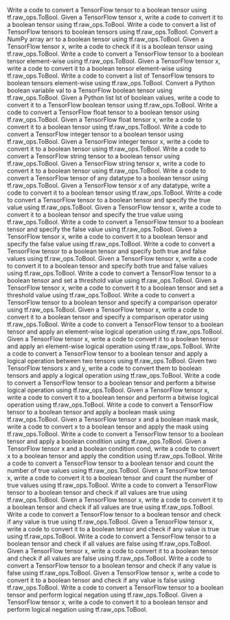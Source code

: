 Write a code to convert a TensorFlow tensor to a boolean tensor using tf.raw_ops.ToBool.
Given a TensorFlow tensor x, write a code to convert it to a boolean tensor using tf.raw_ops.ToBool.
Write a code to convert a list of TensorFlow tensors to boolean tensors using tf.raw_ops.ToBool.
Convert a NumPy array arr to a boolean tensor using tf.raw_ops.ToBool.
Given a TensorFlow tensor x, write a code to check if it is a boolean tensor using tf.raw_ops.ToBool.
Write a code to convert a TensorFlow tensor to a boolean tensor element-wise using tf.raw_ops.ToBool.
Given a TensorFlow tensor x, write a code to convert it to a boolean tensor element-wise using tf.raw_ops.ToBool.
Write a code to convert a list of TensorFlow tensors to boolean tensors element-wise using tf.raw_ops.ToBool.
Convert a Python boolean variable val to a TensorFlow boolean tensor using tf.raw_ops.ToBool.
Given a Python list lst of boolean values, write a code to convert it to a TensorFlow boolean tensor using tf.raw_ops.ToBool.
Write a code to convert a TensorFlow float tensor to a boolean tensor using tf.raw_ops.ToBool.
Given a TensorFlow float tensor x, write a code to convert it to a boolean tensor using tf.raw_ops.ToBool.
Write a code to convert a TensorFlow integer tensor to a boolean tensor using tf.raw_ops.ToBool.
Given a TensorFlow integer tensor x, write a code to convert it to a boolean tensor using tf.raw_ops.ToBool.
Write a code to convert a TensorFlow string tensor to a boolean tensor using tf.raw_ops.ToBool.
Given a TensorFlow string tensor x, write a code to convert it to a boolean tensor using tf.raw_ops.ToBool.
Write a code to convert a TensorFlow tensor of any datatype to a boolean tensor using tf.raw_ops.ToBool.
Given a TensorFlow tensor x of any datatype, write a code to convert it to a boolean tensor using tf.raw_ops.ToBool.
Write a code to convert a TensorFlow tensor to a boolean tensor and specify the true value using tf.raw_ops.ToBool.
Given a TensorFlow tensor x, write a code to convert it to a boolean tensor and specify the true value using tf.raw_ops.ToBool.
Write a code to convert a TensorFlow tensor to a boolean tensor and specify the false value using tf.raw_ops.ToBool.
Given a TensorFlow tensor x, write a code to convert it to a boolean tensor and specify the false value using tf.raw_ops.ToBool.
Write a code to convert a TensorFlow tensor to a boolean tensor and specify both true and false values using tf.raw_ops.ToBool.
Given a TensorFlow tensor x, write a code to convert it to a boolean tensor and specify both true and false values using tf.raw_ops.ToBool.
Write a code to convert a TensorFlow tensor to a boolean tensor and set a threshold value using tf.raw_ops.ToBool.
Given a TensorFlow tensor x, write a code to convert it to a boolean tensor and set a threshold value using tf.raw_ops.ToBool.
Write a code to convert a TensorFlow tensor to a boolean tensor and specify a comparison operator using tf.raw_ops.ToBool.
Given a TensorFlow tensor x, write a code to convert it to a boolean tensor and specify a comparison operator using tf.raw_ops.ToBool.
Write a code to convert a TensorFlow tensor to a boolean tensor and apply an element-wise logical operation using tf.raw_ops.ToBool.
Given a TensorFlow tensor x, write a code to convert it to a boolean tensor and apply an element-wise logical operation using tf.raw_ops.ToBool.
Write a code to convert a TensorFlow tensor to a boolean tensor and apply a logical operation between two tensors using tf.raw_ops.ToBool.
Given two TensorFlow tensors x and y, write a code to convert them to boolean tensors and apply a logical operation using tf.raw_ops.ToBool.
Write a code to convert a TensorFlow tensor to a boolean tensor and perform a bitwise logical operation using tf.raw_ops.ToBool.
Given a TensorFlow tensor x, write a code to convert it to a boolean tensor and perform a bitwise logical operation using tf.raw_ops.ToBool.
Write a code to convert a TensorFlow tensor to a boolean tensor and apply a boolean mask using tf.raw_ops.ToBool.
Given a TensorFlow tensor x and a boolean mask mask, write a code to convert x to a boolean tensor and apply the mask using tf.raw_ops.ToBool.
Write a code to convert a TensorFlow tensor to a boolean tensor and apply a boolean condition using tf.raw_ops.ToBool.
Given a TensorFlow tensor x and a boolean condition cond, write a code to convert x to a boolean tensor and apply the condition using tf.raw_ops.ToBool.
Write a code to convert a TensorFlow tensor to a boolean tensor and count the number of true values using tf.raw_ops.ToBool.
Given a TensorFlow tensor x, write a code to convert it to a boolean tensor and count the number of true values using tf.raw_ops.ToBool.
Write a code to convert a TensorFlow tensor to a boolean tensor and check if all values are true using tf.raw_ops.ToBool.
Given a TensorFlow tensor x, write a code to convert it to a boolean tensor and check if all values are true using tf.raw_ops.ToBool.
Write a code to convert a TensorFlow tensor to a boolean tensor and check if any value is true using tf.raw_ops.ToBool.
Given a TensorFlow tensor x, write a code to convert it to a boolean tensor and check if any value is true using tf.raw_ops.ToBool.
Write a code to convert a TensorFlow tensor to a boolean tensor and check if all values are false using tf.raw_ops.ToBool.
Given a TensorFlow tensor x, write a code to convert it to a boolean tensor and check if all values are false using tf.raw_ops.ToBool.
Write a code to convert a TensorFlow tensor to a boolean tensor and check if any value is false using tf.raw_ops.ToBool.
Given a TensorFlow tensor x, write a code to convert it to a boolean tensor and check if any value is false using tf.raw_ops.ToBool.
Write a code to convert a TensorFlow tensor to a boolean tensor and perform logical negation using tf.raw_ops.ToBool.
Given a TensorFlow tensor x, write a code to convert it to a boolean tensor and perform logical negation using tf.raw_ops.ToBool.